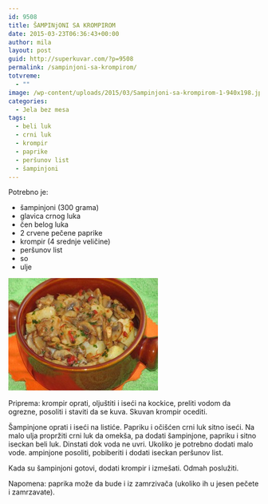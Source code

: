 ```yaml
---
id: 9508
title: ŠAMPINjONI SA KROMPIROM
date: 2015-03-23T06:36:43+00:00
author: mila
layout: post
guid: http://superkuvar.com/?p=9508
permalink: /sampinjoni-sa-krompirom/
totvreme:
  - ""
image: /wp-content/uploads/2015/03/Sampinjoni-sa-krompirom-1-940x198.jpg
categories:
  - Jela bez mesa
tags:
  - beli luk
  - crni luk
  - krompir
  - paprike
  - peršunov list
  - šampinjoni
---
```

Potrebno je:  
* šampinjoni (300 grama)  
* glavica crnog luka  
* čen belog luka  
* 2 crvene pečene paprike  
* krompir (4 srednje veličine)  
* peršunov list  
* so  
* ulje

[<img class="alignnone size-medium wp-image-9598" src="/wp-content/uploads/2015/03/Sampinjoni-sa-krompirom-1-300x225.jpg" alt="Sampinjoni sa krompirom (1)" width="300" height="225" />](/wp-content/uploads/2015/03/Sampinjoni-sa-krompirom-1-e1430749102363.jpg)

Priprema: krompir oprati, oljuštiti i iseći na kockice, preliti vodom da ogrezne, posoliti i staviti da se kuva. Skuvan krompir ocediti.

Šampinjone oprati i iseći na listiće. Papriku i očišćen crni luk sitno iseći. Na malo ulja propržiti crni luk da omekša, pa dodati šampinjone, papriku i sitno iseckan beli luk. Dinstati dok voda ne uvri. Ukoliko je potrebno dodati malo vode.  ampinjone posoliti, pobiberiti i dodati iseckan peršunov list.

Kada su šampinjoni gotovi, dodati krompir i izmešati. Odmah poslužiti.

Napomena: paprika može da bude i iz zamrzivača (ukoliko ih u jesen pečete i zamrzavate).